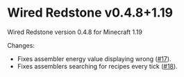 # Wired Redstone v0.4.8+1.19

Wired Redstone version 0.4.8 for Minecraft 1.19

Changes:

* Fixes assembler energy value displaying wrong ([#17](https://github.com/Kneelawk/WiredRedstone/issues/17)).
* Fixes assemblers searching for recipes every tick ([#18](https://github.com/Kneelawk/WiredRedstone/issues/18)).
